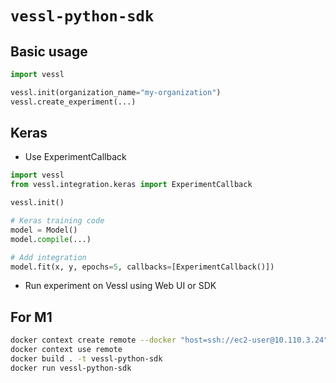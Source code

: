 # `vessl-python-sdk`

## Basic usage

```python
import vessl

vessl.init(organization_name="my-organization")
vessl.create_experiment(...)
```

## Keras

- Use ExperimentCallback

```python
import vessl
from vessl.integration.keras import ExperimentCallback

vessl.init()

# Keras training code
model = Model()
model.compile(...)

# Add integration
model.fit(x, y, epochs=5, callbacks=[ExperimentCallback()])
```

- Run experiment on Vessl using Web UI or SDK

## For M1

```bash
docker context create remote --docker "host=ssh://ec2-user@10.110.3.24"
docker context use remote
docker build . -t vessl-python-sdk
docker run vessl-python-sdk
```
